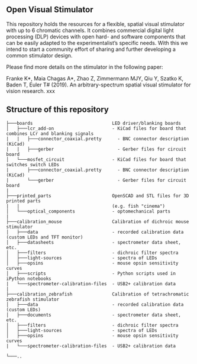 ## Open Visual Stimulator 

This repository holds the resources for a flexible, spatial visual stimulator with up to 6 chromatic channels. It combines commercial digital light processing (DLP) devices with open hard- and software components that can be easily adapted to the experimentalist’s specific needs. With this we intend to start a community effort of sharing and further developing a common stimulator design. 

Please find more details on the stimulator in the following paper:

Franke K*, Maia Chagas A*, Zhao Z, Zimmermann MJY, Qiu Y, Szatko K, Baden T, Euler T# (2019). An arbitrary-spectrum spatial visual stimulator for vision research. xxx

## Structure of this repository 

```
├───boards                              LED driver/blanking boards
│   ├───lcr_add-on                      - KiCad files for board that combines LCr and blanking signals
|   |   ├───connector_coaxial.pretty      - BNC connector description (KiCad)
|   |   ├───gerber                        - Gerber files for circuit board
│   └───mosfet_circuit                  - KiCad files for board that switches switch LEDs
|       ├───connector_coaxial.pretty      - BNC connector description (KiCad)
|       └───gerber                        - Gerber files for circuit board
|
├───printed_parts                       OpenSCAD and STL files for 3D printed parts
|   |                                   (e.g. fish "cinema")
│   └───optical_components              - optomechanical parts
|
├───calibration_mouse                   Calibration of dichroic mouse stimulator
│   ├───data                            - recorded calibration data (custom LEDs and TFT monitor)
│   ├───datasheets                      - spectrometer data sheet, etc.
│   ├───filters                         - dichroic filter spectra
│   ├───light-sources                   - spectra of LEDs
│   ├───opsins                          - mouse opsin sensitivity curves
│   ├───scripts                         - Python scripts used in iPython notebooks
|   └───spectrometer-calibration-files  - USB2+ calibration data
|
├───calibration_zebrafish               Calibration of tetrachromatic zebrafish stimulator
│   ├───data                            - recorded calibration data (custom LEDs)
│   ├───documents                       - spectrometer data sheet, etc.
│   ├───filters                         - dichroic filter spectra
│   ├───light-sources                   - spectra of LEDs
│   ├───opsins                          - mouse opsin sensitivity curves
|   └───spectrometer-calibration-files  - USB2+ calibration data

└───..
```
